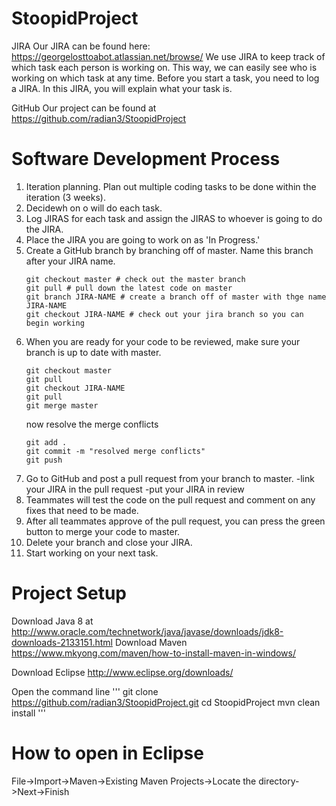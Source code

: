 # StoopidProject

JIRA
Our JIRA can be found here: https://georgelosttoabot.atlassian.net/browse/
We use JIRA to keep track of which task each person is working on. This way, we can easily see who is working on which task at any time. Before you start a task, you need to log a JIRA. In this JIRA, you will explain what your task is.

GitHub
Our project can be found at https://github.com/radian3/StoopidProject

# Software Development Process
1) Iteration planning. Plan out multiple coding tasks to be done within the iteration (3 weeks).
2) Decidewh on o will do each task.
3) Log JIRAS for each task and assign the JIRAS to whoever is going to do the JIRA.
4) Place the JIRA you are going to work on as 'In Progress.'
5) Create a GitHub branch by branching off of master. Name this branch after your JIRA name.
   ```
   git checkout master # check out the master branch
   git pull # pull down the latest code on master
   git branch JIRA-NAME # create a branch off of master with thge name JIRA-NAME
   git checkout JIRA-NAME # check out your jira branch so you can begin working
   ```
6) When you are ready for your code to be reviewed, make sure your branch is up to date with master.
   ```
   git checkout master
   git pull
   git checkout JIRA-NAME
   git pull
   git merge master
   ```
   now resolve the merge conflicts
   ```
   git add .
   git commit -m "resolved merge conflicts"
   git push
   ```
7) Go to GitHub and post a pull request from your branch to master.
   -link your JIRA in the pull request
   -put your JIRA in review
8) Teammates will test the code on the pull request and comment on any fixes that need to be made.
9) After all teammates approve of the pull request, you can press the green button to merge your code to master.
10) Delete your branch and close your JIRA.
11) Start working on your next task.

# Project Setup
Download Java 8 at http://www.oracle.com/technetwork/java/javase/downloads/jdk8-downloads-2133151.html
Download Maven https://www.mkyong.com/maven/how-to-install-maven-in-windows/

Download Eclipse http://www.eclipse.org/downloads/

Open the command line
'''
git clone https://github.com/radian3/StoopidProject.git
cd StoopidProject
mvn clean install
'''

# How to open in Eclipse
File->Import->Maven->Existing Maven Projects->Locate the directory->Next->Finish